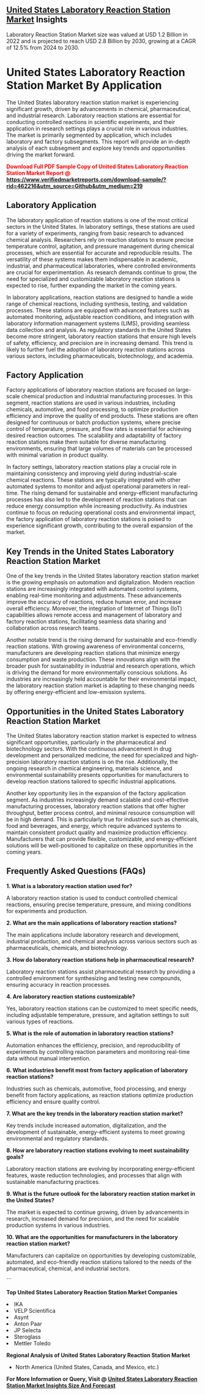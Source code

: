 <h2><a href="https://www.verifiedmarketreports.com/download-sample/?rid=462216&amp;utm_source=Github&amp;utm_medium=219" target="_blank">United States Laboratory Reaction Station Market</a> Insights</h2><p>Laboratory Reaction Station Market size was valued at USD 1.2 Billion in 2022 and is projected to reach USD 2.8 Billion by 2030, growing at a CAGR of 12.5% from 2024 to 2030.</p><p> <h1>United States Laboratory Reaction Station Market By Application</h1> <p>The United States laboratory reaction station market is experiencing significant growth, driven by advancements in chemical, pharmaceutical, and industrial research. Laboratory reaction stations are essential for conducting controlled reactions in scientific experiments, and their application in research settings plays a crucial role in various industries. The market is primarily segmented by application, which includes laboratory and factory subsegments. This report will provide an in-depth analysis of each subsegment and explore key trends and opportunities driving the market forward.</p> <p><strong><p><span class=""><span style="color: #ff0000;"><strong>Download Full PDF Sample Copy of United States Laboratory Reaction Station Market Report</strong> @ </span><a href="https://www.verifiedmarketreports.com/download-sample/?rid=462216&amp;utm_source=Github&amp;utm_medium=219" target="_blank">https://www.verifiedmarketreports.com/download-sample/?rid=462216&amp;utm_source=Github&amp;utm_medium=219</a></span></p></strong></p> <h2>Laboratory Application</h2> <p>The laboratory application of reaction stations is one of the most critical sectors in the United States. In laboratory settings, these stations are used for a variety of experiments, ranging from basic research to advanced chemical analysis. Researchers rely on reaction stations to ensure precise temperature control, agitation, and pressure management during chemical processes, which are essential for accurate and reproducible results. The versatility of these systems makes them indispensable in academic, industrial, and pharmaceutical laboratories, where controlled environments are crucial for experimentation. As research demands continue to grow, the need for specialized and customizable laboratory reaction stations is expected to rise, further expanding the market in the coming years.</p> <p>In laboratory applications, reaction stations are designed to handle a wide range of chemical reactions, including synthesis, testing, and validation processes. These stations are equipped with advanced features such as automated monitoring, adjustable reaction conditions, and integration with laboratory information management systems (LIMS), providing seamless data collection and analysis. As regulatory standards in the United States become more stringent, laboratory reaction stations that ensure high levels of safety, efficiency, and precision are in increasing demand. This trend is likely to further fuel the adoption of laboratory reaction stations across various sectors, including pharmaceuticals, biotechnology, and academia.</p> <h2>Factory Application</h2> <p>Factory applications of laboratory reaction stations are focused on large-scale chemical production and industrial manufacturing processes. In this segment, reaction stations are used in various industries, including chemicals, automotive, and food processing, to optimize production efficiency and improve the quality of end products. These stations are often designed for continuous or batch production systems, where precise control of temperature, pressure, and flow rates is essential for achieving desired reaction outcomes. The scalability and adaptability of factory reaction stations make them suitable for diverse manufacturing environments, ensuring that large volumes of materials can be processed with minimal variation in product quality.</p> <p>In factory settings, laboratory reaction stations play a crucial role in maintaining consistency and improving yield during industrial-scale chemical reactions. These stations are typically integrated with other automated systems to monitor and adjust operational parameters in real-time. The rising demand for sustainable and energy-efficient manufacturing processes has also led to the development of reaction stations that can reduce energy consumption while increasing productivity. As industries continue to focus on reducing operational costs and environmental impact, the factory application of laboratory reaction stations is poised to experience significant growth, contributing to the overall expansion of the market.</p> <h2>Key Trends in the United States Laboratory Reaction Station Market</h2> <p>One of the key trends in the United States laboratory reaction station market is the growing emphasis on automation and digitalization. Modern reaction stations are increasingly integrated with automated control systems, enabling real-time monitoring and adjustments. These advancements improve the accuracy of reactions, reduce human error, and increase overall efficiency. Moreover, the integration of Internet of Things (IoT) capabilities allows remote access and management of laboratory and factory reaction stations, facilitating seamless data sharing and collaboration across research teams.</p> <p>Another notable trend is the rising demand for sustainable and eco-friendly reaction stations. With growing awareness of environmental concerns, manufacturers are developing reaction stations that minimize energy consumption and waste production. These innovations align with the broader push for sustainability in industrial and research operations, which is driving the demand for more environmentally conscious solutions. As industries are increasingly held accountable for their environmental impact, the laboratory reaction station market is adapting to these changing needs by offering energy-efficient and low-emission systems.</p> <h2>Opportunities in the United States Laboratory Reaction Station Market</h2> <p>The United States laboratory reaction station market is expected to witness significant opportunities, particularly in the pharmaceutical and biotechnology sectors. With the continuous advancement in drug development and personalized medicine, the need for specialized and high-precision laboratory reaction stations is on the rise. Additionally, the ongoing research in chemical engineering, materials science, and environmental sustainability presents opportunities for manufacturers to develop reaction stations tailored to specific industrial applications.</p> <p>Another key opportunity lies in the expansion of the factory application segment. As industries increasingly demand scalable and cost-effective manufacturing processes, laboratory reaction stations that offer higher throughput, better process control, and minimal resource consumption will be in high demand. This is particularly true for industries such as chemicals, food and beverages, and energy, which require advanced systems to maintain consistent product quality and maximize production efficiency. Manufacturers that can provide flexible, customizable, and energy-efficient solutions will be well-positioned to capitalize on these opportunities in the coming years.</p> <h2>Frequently Asked Questions (FAQs)</h2> <p><strong>1. What is a laboratory reaction station used for?</strong></p> <p>A laboratory reaction station is used to conduct controlled chemical reactions, ensuring precise temperature, pressure, and mixing conditions for experiments and production.</p> <p><strong>2. What are the main applications of laboratory reaction stations?</strong></p> <p>The main applications include laboratory research and development, industrial production, and chemical analysis across various sectors such as pharmaceuticals, chemicals, and biotechnology.</p> <p><strong>3. How do laboratory reaction stations help in pharmaceutical research?</strong></p> <p>Laboratory reaction stations assist pharmaceutical research by providing a controlled environment for synthesizing and testing new compounds, ensuring accuracy in reaction processes.</p> <p><strong>4. Are laboratory reaction stations customizable?</strong></p> <p>Yes, laboratory reaction stations can be customized to meet specific needs, including adjustable temperature, pressure, and agitation settings to suit various types of reactions.</p> <p><strong>5. What is the role of automation in laboratory reaction stations?</strong></p> <p>Automation enhances the efficiency, precision, and reproducibility of experiments by controlling reaction parameters and monitoring real-time data without manual intervention.</p> <p><strong>6. What industries benefit most from factory application of laboratory reaction stations?</strong></p> <p>Industries such as chemicals, automotive, food processing, and energy benefit from factory applications, as reaction stations optimize production efficiency and ensure quality control.</p> <p><strong>7. What are the key trends in the laboratory reaction station market?</strong></p> <p>Key trends include increased automation, digitalization, and the development of sustainable, energy-efficient systems to meet growing environmental and regulatory standards.</p> <p><strong>8. How are laboratory reaction stations evolving to meet sustainability goals?</strong></p> <p>Laboratory reaction stations are evolving by incorporating energy-efficient features, waste reduction technologies, and processes that align with sustainable manufacturing practices.</p> <p><strong>9. What is the future outlook for the laboratory reaction station market in the United States?</strong></p> <p>The market is expected to continue growing, driven by advancements in research, increased demand for precision, and the need for scalable production systems in various industries.</p> <p><strong>10. What are the opportunities for manufacturers in the laboratory reaction station market?</strong></p> <p>Manufacturers can capitalize on opportunities by developing customizable, automated, and eco-friendly reaction stations tailored to the needs of the pharmaceutical, chemical, and industrial sectors.</p> ```</p><p><strong>Top United States Laboratory Reaction Station Market Companies</strong></p><div data-test-id=""><p><li>IKA</li><li> VELP Scientifica</li><li> Asynt</li><li> Anton Paar</li><li> JP Selecta</li><li> Steroglass</li><li> Mettler Toledo</li></p><div><strong>Regional Analysis of&nbsp;United States Laboratory Reaction Station Market</strong></div><ul><li dir="ltr"><p dir="ltr">North America&nbsp;(United States, Canada, and Mexico, etc.)</p></li></ul><p><strong>For More Information or Query, Visit @&nbsp;</strong><strong><a href="https://www.verifiedmarketreports.com/product/laboratory-reaction-station-market/?utm_source=Github&amp;utm_medium=219" target="_blank">United States Laboratory Reaction Station Market Insights Size And Forecast</a></strong></p></div>
